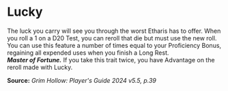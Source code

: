 # Lucky

The luck you carry will see you through the worst Etharis has to offer. When you roll a 1 on a D20 Test, you can reroll that die but must use the new roll. You can use this feature a number of times equal to your Proficiency Bonus, regaining all expended uses when you finish a Long Rest.  
***Master of Fortune.*** If you take this trait twice, you have Advantage on the reroll made with Lucky.

**Source:** *Grim Hollow: Player's Guide 2024 v5.5, p.39*